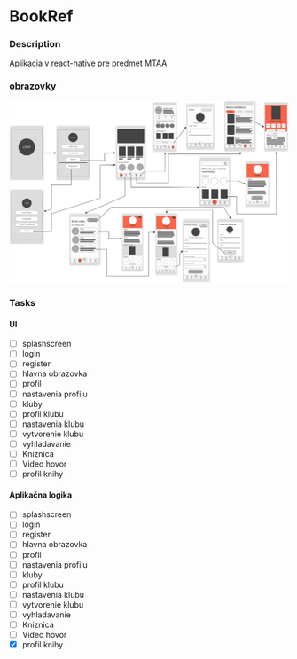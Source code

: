 # BookRef

### Description
Aplikacia v react-native pre predmet MTAA
### obrazovky
![obrazok hlavnych prechodv obrazoviek](./docs/poprepajane.png)
### Tasks
#### UI
- [ ] splashscreen
- [ ] login
- [ ] register
- [ ] hlavna obrazovka
- [ ] profil
- [ ] nastavenia profilu
- [ ] kluby
- [ ] profil klubu
- [ ] nastavenia klubu
- [ ] vytvorenie klubu
- [ ] vyhladavanie
- [ ] Kniznica
- [ ] Video hovor
- [ ] profil knihy
#### Aplikačna logika
- [ ] splashscreen
- [ ] login
- [ ] register
- [ ] hlavna obrazovka
- [ ] profil
- [ ] nastavenia profilu
- [ ] kluby
- [ ] profil klubu
- [ ] nastavenia klubu
- [ ] vytvorenie klubu
- [ ] vyhladavanie
- [ ] Kniznica
- [ ] Video hovor
- [x] profil knihy
